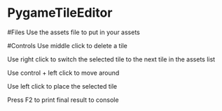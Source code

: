 # PygameTileEditor

#Files
Use the assets file to put in your assets

#Controls
Use middle click to delete a tile

Use right click to switch the selected tile to the next tile in the assets list

Use control + left click to move around

Use left click to place the selected tile

Press F2 to print final result to console
